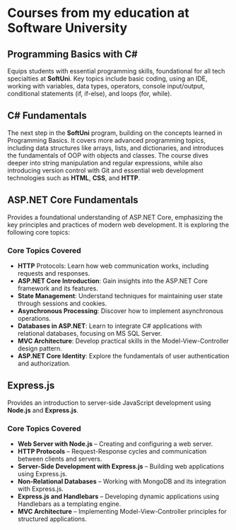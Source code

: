 # Courses from my education at Software University

## Programming Basics with C# 
Equips students with essential programming skills, foundational for all tech specialties at **SoftUni**.
Key topics include basic coding, using an IDE, working with variables, data types, operators, console input/output, conditional statements (if, if-else), and loops (for, while).

## C# Fundamentals
The next step in the **SoftUni** program, building on the concepts learned in Programming Basics. 
It covers more advanced programming topics, including data structures like arrays, lists, and dictionaries, and introduces the fundamentals of OOP with objects and classes. 
The course dives deeper into string manipulation and regular expressions, while also introducing version control with Git and essential web development technologies such as **HTML**, **CSS**, and **HTTP**.

## ASP.NET Core Fundamentals
Provides a foundational understanding of ASP.NET Core, emphasizing the key principles and practices of modern web development. It is exploring the following core topics:

### Core Topics Covered
- **HTTP** Protocols: Learn how web communication works, including requests and responses.
- **ASP.NET Core Introduction**: Gain insights into the ASP.NET Core framework and its features.
- **State Management**: Understand techniques for maintaining user state through sessions and cookies.
- **Asynchronous Processing**: Discover how to implement asynchronous operations.
- **Databases in ASP.NET**: Learn to integrate C# applications with relational databases, focusing on MS SQL Server.
- **MVC Architecture**: Develop practical skills in the Model-View-Controller design pattern.
- **ASP.NET Core Identity**: Explore the fundamentals of user authentication and authorization.

## Express.js
Provides an introduction to server-side JavaScript development using **Node.js** and **Express.js**.

### Core Topics Covered
- **Web Server with Node.js** – Creating and configuring a web server.
- **HTTP Protocols** – Request-Response cycles and communication between clients and servers.
- **Server-Side Development with Express.js** – Building web applications using Express.js.
- **Non-Relational Databases** – Working with MongoDB and its integration with Express.js.
- **Express.js and Handlebars** – Developing dynamic applications using Handlebars as a templating engine.
- **MVC Architecture** – Implementing Model-View-Controller principles for structured applications.
